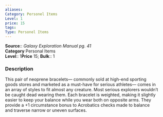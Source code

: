 ```yaml
---
aliases: 
Category: Personel Items
Level: 1
price: 15
tags: 
Type: Personel Items
---
```


**Source**:: _Galaxy Exploration Manual pg. 41_  
**Category** Personal Items  
**Level**:: 1**Price** 15; **Bulk**:: 1

### Description

This pair of neoprene bracelets— commonly sold at high-end sporting goods stores and marketed as a must-have for serious athletes— comes in an array of styles to fit almost any creature. Most serious explorers wouldn’t be caught dead wearing them. Each bracelet is weighted, making it slightly easier to keep your balance while you wear both on opposite arms. They provide a +1 circumstance bonus to Acrobatics checks made to balance and traverse narrow or uneven surfaces.
